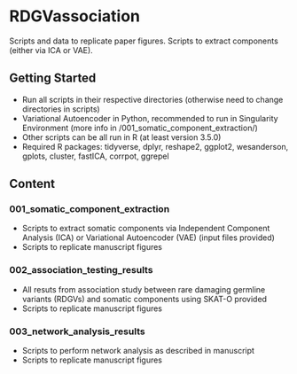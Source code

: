 # RDGVassociation
Scripts and data to replicate paper figures.
Scripts to extract components (either via ICA or VAE).

## Getting Started
* Run all scripts in their respective directories (otherwise need to change directories in scripts)
* Variational Autoencoder in Python, recommended to run in Singularity Environment (more info in /001_somatic_component_extraction/)
* Other scripts can be all run in R (at least version 3.5.0)
* Required R packages: tidyverse, dplyr, reshape2, ggplot2, wesanderson, gplots, cluster, fastICA, corrpot, ggrepel

## Content
### 001_somatic_component_extraction
* Scripts to extract somatic components via Independent Component Analysis (ICA) or Variational Autoencoder (VAE) (input files provided)
* Scripts to replicate manuscript figures

### 002_association_testing_results
* All resuts from association study between rare damaging germline variants (RDGVs) and somatic components using SKAT-O provided
* Scripts to replicate manuscript figures

### 003_network_analysis_results
* Scripts to perform network analysis as described in manuscript
* Scripts to replicate manuscript figures
